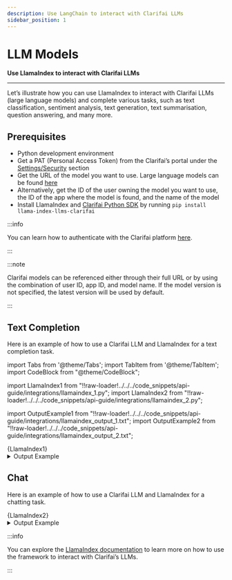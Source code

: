 ```yaml
---
description: Use LangChain to interact with Clarifai LLMs
sidebar_position: 1
---
```

# LLM Models

**Use LlamaIndex to interact with Clarifai LLMs**
<hr />

Let’s illustrate how you can use LlamaIndex to interact with Clarifai LLMs (large language models) and complete various tasks, such as text classification, sentiment analysis, text generation, text summarisation, question answering, and many more.  

## Prerequisites

- Python development environment
- Get a PAT (Personal Access Token) from the Clarifai’s portal under the [Settings/Security](https://clarifai.com/settings/security) section
- Get the URL of the model you want to use. Large language models can be found [here](https://clarifai.com/explore/models?filterData=%5B%7B%22field%22%3A%22use_cases%22%2C%22value%22%3A%5B%22llm%22%5D%7D%5D&page=1&perPage=24)
- Alternatively, get the ID of the user owning the model you want to use, the ID of the app where the model is found, and the name of the model
- Install LlamaIndex and [Clarifai Python SDK](https://docs.clarifai.com/python-sdk/sdk-overview) by running `pip install llama-index-llms-clarifai`

:::info

You can learn how to authenticate with the Clarifai platform [here](https://docs.clarifai.com/clarifai-basics/authentication/personal-access-tokens).

:::

:::note

Clarifai models can be referenced either through their full URL or by using the combination of user ID, app ID, and model name. If the model version is not specified, the latest version will be used by default. 

:::

## Text Completion

Here is an example of how to use a Clarifai LLM and LlamaIndex for a text completion task. 

import Tabs from '@theme/Tabs';
import TabItem from '@theme/TabItem';
import CodeBlock from "@theme/CodeBlock";

import LlamaIndex1 from "!!raw-loader!../../../code_snippets/api-guide/integrations/llamaindex_1.py";
import LlamaIndex2 from "!!raw-loader!../../../code_snippets/api-guide/integrations/llamaindex_2.py";

import OutputExample1 from "!!raw-loader!../../../code_snippets/api-guide/integrations/llamaindex_output_1.txt";
import OutputExample2 from "!!raw-loader!../../../code_snippets/api-guide/integrations/llamaindex_output_2.txt";


<Tabs>
<TabItem value="python" label="Python">
    <CodeBlock className="language-python">{LlamaIndex1}</CodeBlock>
</TabItem>

</Tabs>

<details>
  <summary>Output Example</summary>
    <CodeBlock className="language-text">{OutputExample1}</CodeBlock>
</details>

## Chat

Here is an example of how to use a Clarifai LLM and LlamaIndex for a chatting task. 

<Tabs>
<TabItem value="python" label="Python">
    <CodeBlock className="language-python">{LlamaIndex2}</CodeBlock>
</TabItem>

</Tabs>

<details>
  <summary>Output Example</summary>
    <CodeBlock className="language-text">{OutputExample2}</CodeBlock>
</details>

:::info

You can explore the [LlamaIndex documentation](https://docs.llamaindex.ai/en/stable/examples/llm/clarifai.html) to learn more on how to use the framework to interact with Clarifai’s LLMs.

:::

